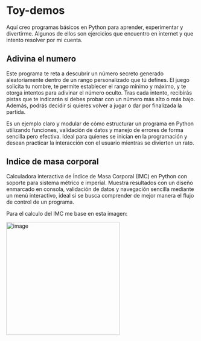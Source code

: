 # Toy-demos
Aquí creo programas básicos en Python para aprender, experimentar y divertirme. Algunos de ellos son ejercicios que encuentro en internet y que intento resolver por mi cuenta.
## Adivina el numero

Este programa te reta a descubrir un número secreto generado aleatoriamente dentro de un rango personalizado que tú defines. El juego solicita tu nombre, te permite establecer el rango mínimo y máximo, y te otorga intentos para adivinar el número oculto. Tras cada intento, recibirás pistas que te indicarán si debes probar con un número más alto o más bajo. Además, podrás decidir si quieres volver a jugar o dar por finalizada la partida.

Es un ejemplo claro y modular de cómo estructurar un programa en Python utilizando funciones, validación de datos y manejo de errores de forma sencilla pero efectiva. Ideal para quienes se inician en la programación y desean practicar la interacción con el usuario mientras se divierten un rato.

## Indice de masa corporal
Calculadora interactiva de Índice de Masa Corporal (IMC) en Python con soporte para sistema métrico e imperial. Muestra resultados con un diseño enmarcado en consola, validación de datos y navegación sencilla mediante un menú interactivo, ideal si se busca comprender de mejor manera el flujo de control de un programa.

Para el calculo del IMC me base en esta imagen:

<img width="300" height="300" alt="image" src="https://github.com/user-attachments/assets/1e1e1eaa-a26f-4a7b-b065-3342fabc5aaa" />
